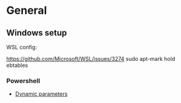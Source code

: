# General

## Windows setup

WSL config:

https://github.com/Microsoft/WSL/issues/3274
sudo apt-mark hold ebtables

### Powershell

* [Dynamic parameters](http://blogs.technet.com/b/pstips/archive/2014/06/10/dynamic-validateset-in-a-dynamic-parameter.aspx)
